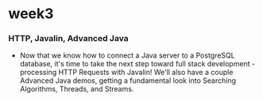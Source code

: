 # week3

### HTTP, Javalin, Advanced Java

- Now that we know how to connect a Java server to a PostgreSQL database, it's time to take the next step toward full stack development - processing HTTP Requests with Javalin! We'll also have a couple Advanced Java demos, getting a fundamental look into Searching Algorithms, Threads, and Streams.
